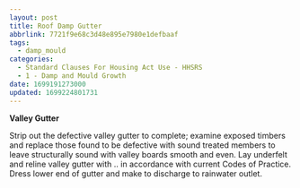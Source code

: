 ```yaml
---
layout: post
title: Roof Damp Gutter
abbrlink: 7721f9e68c3d48e895e7980e1defbaaf
tags:
  - damp_mould
categories:
  - Standard Clauses For Housing Act Use - HHSRS
  - 1 - Damp and Mould Growth
date: 1699191273000
updated: 1699224801731
---
```


**Valley Gutter**

Strip out the defective valley gutter to complete; examine exposed timbers and replace those found to be defective with sound treated members to leave structurally sound with valley boards smooth and even. Lay underfelt and reline valley gutter with .. in accordance with current Codes of Practice. Dress lower end of gutter and make to discharge to rainwater outlet.
